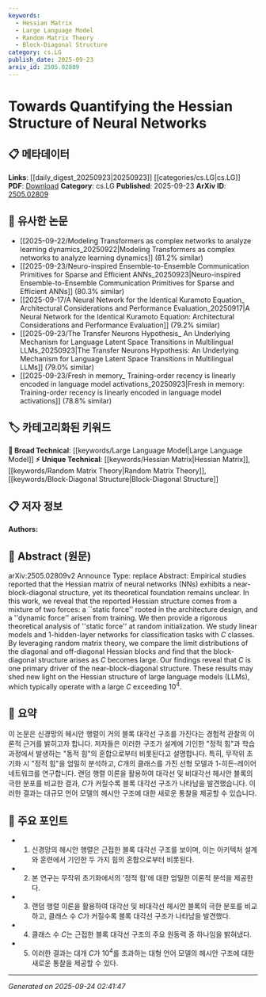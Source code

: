 ```yaml
---
keywords:
  - Hessian Matrix
  - Large Language Model
  - Random Matrix Theory
  - Block-Diagonal Structure
category: cs.LG
publish_date: 2025-09-23
arxiv_id: 2505.02809
---
```


<!-- KEYWORD_LINKING_METADATA:
{
  "processed_timestamp": "2025-09-24T02:41:47.523068",
  "vocabulary_version": "1.0",
  "selected_keywords": [
    "Hessian Matrix",
    "Large Language Model",
    "Random Matrix Theory",
    "Block-Diagonal Structure"
  ],
  "rejected_keywords": [],
  "similarity_scores": {
    "Hessian Matrix": 0.8,
    "Large Language Model": 0.85,
    "Random Matrix Theory": 0.7,
    "Block-Diagonal Structure": 0.7
  },
  "extraction_method": "AI_prompt_based",
  "budget_applied": true,
  "candidates_json": {
    "candidates": [
      {
        "surface": "Hessian matrix",
        "canonical": "Hessian Matrix",
        "aliases": [
          "Hessian"
        ],
        "category": "unique_technical",
        "rationale": "The Hessian matrix is central to the paper's analysis and offers unique insights into neural network structures.",
        "novelty_score": 0.7,
        "connectivity_score": 0.6,
        "specificity_score": 0.9,
        "link_intent_score": 0.8
      },
      {
        "surface": "large language models",
        "canonical": "Large Language Model",
        "aliases": [
          "LLMs"
        ],
        "category": "broad_technical",
        "rationale": "Large language models are directly referenced, linking to broader discussions in neural network scalability.",
        "novelty_score": 0.4,
        "connectivity_score": 0.9,
        "specificity_score": 0.7,
        "link_intent_score": 0.85
      },
      {
        "surface": "random matrix theory",
        "canonical": "Random Matrix Theory",
        "aliases": [],
        "category": "unique_technical",
        "rationale": "Random matrix theory is a key theoretical tool used in the paper, providing a unique perspective on neural network analysis.",
        "novelty_score": 0.65,
        "connectivity_score": 0.55,
        "specificity_score": 0.85,
        "link_intent_score": 0.7
      },
      {
        "surface": "block-diagonal structure",
        "canonical": "Block-Diagonal Structure",
        "aliases": [],
        "category": "unique_technical",
        "rationale": "The block-diagonal structure is a specific characteristic of the Hessian matrix explored in the paper.",
        "novelty_score": 0.6,
        "connectivity_score": 0.5,
        "specificity_score": 0.8,
        "link_intent_score": 0.7
      }
    ],
    "ban_list_suggestions": [
      "static force",
      "dynamic force",
      "classification tasks"
    ]
  },
  "decisions": [
    {
      "candidate_surface": "Hessian matrix",
      "resolved_canonical": "Hessian Matrix",
      "decision": "linked",
      "scores": {
        "novelty": 0.7,
        "connectivity": 0.6,
        "specificity": 0.9,
        "link_intent": 0.8
      }
    },
    {
      "candidate_surface": "large language models",
      "resolved_canonical": "Large Language Model",
      "decision": "linked",
      "scores": {
        "novelty": 0.4,
        "connectivity": 0.9,
        "specificity": 0.7,
        "link_intent": 0.85
      }
    },
    {
      "candidate_surface": "random matrix theory",
      "resolved_canonical": "Random Matrix Theory",
      "decision": "linked",
      "scores": {
        "novelty": 0.65,
        "connectivity": 0.55,
        "specificity": 0.85,
        "link_intent": 0.7
      }
    },
    {
      "candidate_surface": "block-diagonal structure",
      "resolved_canonical": "Block-Diagonal Structure",
      "decision": "linked",
      "scores": {
        "novelty": 0.6,
        "connectivity": 0.5,
        "specificity": 0.8,
        "link_intent": 0.7
      }
    }
  ]
}
-->

# Towards Quantifying the Hessian Structure of Neural Networks

## 📋 메타데이터

**Links**: [[daily_digest_20250923|20250923]] [[categories/cs.LG|cs.LG]]
**PDF**: [Download](https://arxiv.org/pdf/2505.02809.pdf)
**Category**: cs.LG
**Published**: 2025-09-23
**ArXiv ID**: [2505.02809](https://arxiv.org/abs/2505.02809)

## 🔗 유사한 논문
- [[2025-09-22/Modeling Transformers as complex networks to analyze learning dynamics_20250922|Modeling Transformers as complex networks to analyze learning dynamics]] (81.2% similar)
- [[2025-09-23/Neuro-inspired Ensemble-to-Ensemble Communication Primitives for Sparse and Efficient ANNs_20250923|Neuro-inspired Ensemble-to-Ensemble Communication Primitives for Sparse and Efficient ANNs]] (80.3% similar)
- [[2025-09-17/A Neural Network for the Identical Kuramoto Equation_ Architectural Considerations and Performance Evaluation_20250917|A Neural Network for the Identical Kuramoto Equation: Architectural Considerations and Performance Evaluation]] (79.2% similar)
- [[2025-09-23/The Transfer Neurons Hypothesis_ An Underlying Mechanism for Language Latent Space Transitions in Multilingual LLMs_20250923|The Transfer Neurons Hypothesis: An Underlying Mechanism for Language Latent Space Transitions in Multilingual LLMs]] (79.0% similar)
- [[2025-09-23/Fresh in memory_ Training-order recency is linearly encoded in language model activations_20250923|Fresh in memory: Training-order recency is linearly encoded in language model activations]] (78.8% similar)

## 🏷️ 카테고리화된 키워드
**🧠 Broad Technical**: [[keywords/Large Language Model|Large Language Model]]
**⚡ Unique Technical**: [[keywords/Hessian Matrix|Hessian Matrix]], [[keywords/Random Matrix Theory|Random Matrix Theory]], [[keywords/Block-Diagonal Structure|Block-Diagonal Structure]]

## 📋 저자 정보

**Authors:** 

## 📄 Abstract (원문)

arXiv:2505.02809v2 Announce Type: replace 
Abstract: Empirical studies reported that the Hessian matrix of neural networks (NNs) exhibits a near-block-diagonal structure, yet its theoretical foundation remains unclear. In this work, we reveal that the reported Hessian structure comes from a mixture of two forces: a ``static force'' rooted in the architecture design, and a ''dynamic force'' arisen from training. We then provide a rigorous theoretical analysis of ''static force'' at random initialization. We study linear models and 1-hidden-layer networks for classification tasks with $C$ classes. By leveraging random matrix theory, we compare the limit distributions of the diagonal and off-diagonal Hessian blocks and find that the block-diagonal structure arises as $C$ becomes large. Our findings reveal that $C$ is one primary driver of the near-block-diagonal structure. These results may shed new light on the Hessian structure of large language models (LLMs), which typically operate with a large $C$ exceeding $10^4$.

## 📝 요약

이 논문은 신경망의 헤시안 행렬이 거의 블록 대각선 구조를 가진다는 경험적 관찰의 이론적 근거를 밝히고자 합니다. 저자들은 이러한 구조가 설계에 기인한 "정적 힘"과 학습 과정에서 발생하는 "동적 힘"의 혼합으로부터 비롯된다고 설명합니다. 특히, 무작위 초기화 시 "정적 힘"을 엄밀히 분석하고, $C$개의 클래스를 가진 선형 모델과 1-히든-레이어 네트워크를 연구합니다. 랜덤 행렬 이론을 활용하여 대각선 및 비대각선 헤시안 블록의 극한 분포를 비교한 결과, $C$가 커질수록 블록 대각선 구조가 나타남을 발견했습니다. 이러한 결과는 대규모 언어 모델의 헤시안 구조에 대한 새로운 통찰을 제공할 수 있습니다.

## 🎯 주요 포인트

- 1. 신경망의 헤시안 행렬은 근접한 블록 대각선 구조를 보이며, 이는 아키텍처 설계와 훈련에서 기인한 두 가지 힘의 혼합으로부터 비롯된다.
- 2. 본 연구는 무작위 초기화에서의 '정적 힘'에 대한 엄밀한 이론적 분석을 제공한다.
- 3. 랜덤 행렬 이론을 활용하여 대각선 및 비대각선 헤시안 블록의 극한 분포를 비교하고, 클래스 수 $C$가 커질수록 블록 대각선 구조가 나타남을 발견했다.
- 4. 클래스 수 $C$는 근접한 블록 대각선 구조의 주요 원동력 중 하나임을 밝혀냈다.
- 5. 이러한 결과는 대개 $C$가 $10^4$를 초과하는 대형 언어 모델의 헤시안 구조에 대한 새로운 통찰을 제공할 수 있다.


---

*Generated on 2025-09-24 02:41:47*